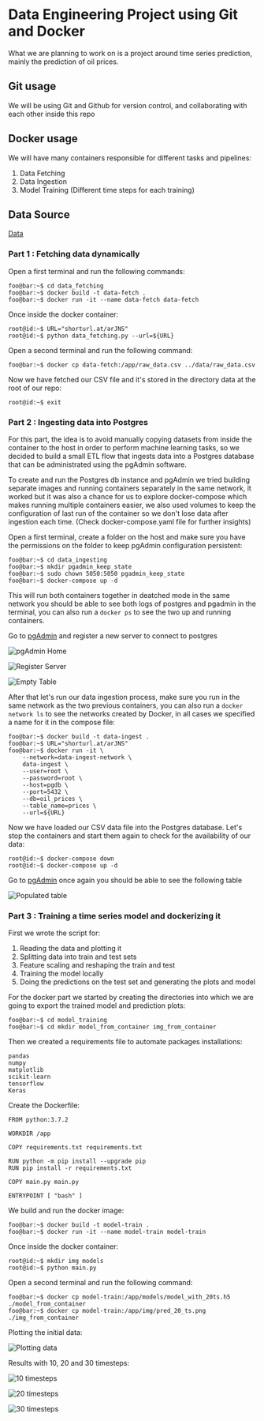# Data Engineering Project using Git and Docker
What we are planning to work on is a project around time series prediction, mainly the prediction of oil prices.

## Git usage
We will be using Git and Github for version control, and collaborating with each other inside this repo

## Docker usage
We will have many containers responsible for different tasks and pipelines:
1. Data Fetching
2. Data Ingestion
3. Model Training (Different time steps for each training)

## Data Source
[Data](https://fred.stlouisfed.org/series/DCOILBRENTEU#0)

### Part 1 : Fetching data dynamically
Open a first terminal and run the following commands:

```console
foo@bar:~$ cd data_fetching
foo@bar:~$ docker build -t data-fetch .
foo@bar:~$ docker run -it --name data-fetch data-fetch
```

Once inside the docker container:
```console
root@id:~$ URL="shorturl.at/arJNS"
root@id:~$ python data_fetching.py --url=${URL}
```

Open a second terminal and run the following command:

```console
foo@bar:~$ docker cp data-fetch:/app/raw_data.csv ../data/raw_data.csv
```

Now we have fetched our CSV file and it's stored in the directory data at the root of our repo:

```console
root@id:~$ exit
```

### Part 2 : Ingesting data into Postgres
For this part, the idea is to avoid manually copying datasets from inside the container to the host in order to perform machine learning tasks, so we decided to build a small ETL flow that ingests data into a Postgres database that can be administrated using the pgAdmin software.

To create and run the Postgres db instance and pgAdmin we tried building separate images and running containers separately in the same network, it worked but it was also a chance for us to explore docker-compose which makes running multiple containers easier, we also used volumes to keep the configuration of last run of the container so we don't lose data after ingestion each time. (Check docker-compose.yaml file for further insights)

Open a first terminal, create a folder on the host and make sure you have the permissions on the folder to keep pgAdmin configuration persistent:

```console
foo@bar:~$ cd data_ingesting
foo@bar:~$ mkdir pgadmin_keep_state
foo@bar:~$ sudo chown 5050:5050 pgadmin_keep_state
foo@bar:~$ docker-compose up -d
```
This will run both containers together in deatched mode in the same network you should be able to see both logs of postgres and pgadmin in the terminal, you can also run a ```docker ps``` to see the two up and running containers.

Go to [pgAdmin](http://localhost:8090/) and register a new server to connect to postgres

![pgAdmin Home](data_ingesting/img/pgAdminHome.png)

![Register Server](data_ingesting/img/registerServer.png)

![Empty Table](data_ingesting/img/emptyTable.png)

After that let's run our data ingestion process, make sure you run in the same network as the two previous containers, you can also run a ```docker network ls``` to see the networks created by Docker, in all cases we specified a name for it in the compose file:

```console
foo@bar:~$ docker build -t data-ingest .
foo@bar:~$ URL="shorturl.at/arJNS"
foo@bar:~$ docker run -it \
	--network=data-ingest-network \
	data-ingest \
    --user=root \
    --password=root \
    --host=pgdb \
    --port=5432 \
    --db=oil_prices \
    --table_name=prices \
    --url=${URL}
```

Now we have loaded our CSV data file into the Postgres database. Let's stop the containers and start them again to check for the availability of our data:
```console
root@id:~$ docker-compose down
root@id:~$ docker-compose up -d
```

Go to [pgAdmin](http://localhost:8090/) once again you should be able to see the following table

![Populated table](data_ingesting/img/populatedTable.png)

### Part 3 : Training a time series model and dockerizing it
First we wrote the script for:
1. Reading the data and plotting it
2. Splitting data into train and test sets
3. Feature scaling and reshaping the train and test
4. Training the model locally
5. Doing the predictions on the test set and generating the plots and model

For the docker part we started by creating the directories into which we are going to export the trained model and prediction plots:
```console
foo@bar:~$ cd model_training
foo@bar:~$ cd mkdir model_from_container img_from_container
```

Then we created a requirements file to automate packages installations:
```console
pandas
numpy
matplotlib
scikit-learn
tensorflow
Keras
```

Create the Dockerfile:
```
FROM python:3.7.2

WORKDIR /app

COPY requirements.txt requirements.txt 

RUN python -m pip install --upgrade pip
RUN pip install -r requirements.txt

COPY main.py main.py

ENTRYPOINT [ "bash" ]
```

We build and run the docker image:
```console
foo@bar:~$ docker build -t model-train .
foo@bar:~$ docker run -it --name model-train model-train
```

Once inside the docker container:
```console
root@id:~$ mkdir img models
root@id:~$ python main.py
```

Open a second terminal and run the following command:

```console
foo@bar:~$ docker cp model-train:/app/models/model_with_20ts.h5 ./model_from_container
foo@bar:~$ docker cp model-train:/app/img/pred_20_ts.png ./img_from_container
```

Plotting the initial data:

![Plotting data](model_training/img/data.png)

Results with 10, 20 and 30 timesteps:

![10 timesteps](model_training/img/pred_10_ts.png)

![20 timesteps](model_training/img/pred_20_ts.png)

![30 timesteps](model_training/img/pred_30_ts.png)
